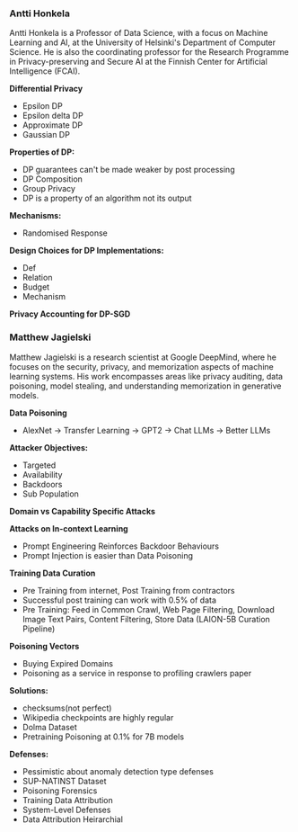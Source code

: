 ### Antti Honkela

Antti Honkela is a Professor of Data Science, with a focus on Machine Learning and AI, at the University of Helsinki's Department of Computer Science. He is also the coordinating professor for the Research Programme in Privacy-preserving and Secure AI at the Finnish Center for Artificial Intelligence (FCAI).

**Differential Privacy**
- Epsilon DP
- Epsilon delta DP
- Approximate DP
- Gaussian DP

**Properties of DP:**
- DP guarantees can't be made weaker by post processing
- DP Composition
- Group Privacy
- DP is a property of an algorithm not its output

**Mechanisms:**
- Randomised Response

**Design Choices for DP Implementations:**
- Def
- Relation
- Budget
- Mechanism

**Privacy Accounting for DP-SGD**


### Matthew Jagielski

Matthew Jagielski is a research scientist at Google DeepMind, where he focuses on the security, privacy, and memorization aspects of machine learning systems. His work encompasses areas like privacy auditing, data poisoning, model stealing, and understanding memorization in generative models.

**Data Poisoning**
- AlexNet -> Transfer Learning -> GPT2 -> Chat LLMs -> Better LLMs

**Attacker Objectives:**
- Targeted
- Availability
- Backdoors
- Sub Population

**Domain vs Capability Specific Attacks**

**Attacks on In-context Learning**
- Prompt Engineering Reinforces Backdoor Behaviours
- Prompt Injection is easier than Data Poisoning

**Training Data Curation**
- Pre Training from internet, Post Training from contractors
- Successful post training can work with 0.5% of data
- Pre Training: Feed in Common Crawl, Web Page Filtering, Download Image Text Pairs, Content Filtering, Store Data (LAION-5B Curation Pipeline)

**Poisoning Vectors**
- Buying Expired Domains
- Poisoning as a service in response to profiling crawlers paper

**Solutions:**
- checksums(not perfect)
- Wikipedia checkpoints are highly regular
- Dolma Dataset
- Pretraining Poisoning at 0.1% for 7B models

**Defenses:**
- Pessimistic about anomaly detection type defenses
- SUP-NATINST Dataset
- Poisoning Forensics
- Training Data Attribution
- System-Level Defenses
- Data Attribution Heirarchial
